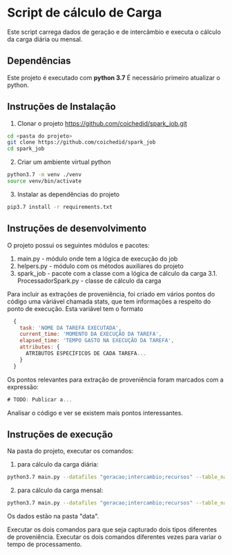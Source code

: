 # Script de cálculo de Carga

Este script carrega dados de geração e de intercâmbio e executa o cálculo da carga diária ou mensal.

## Dependências

Este projeto é executado com **python 3.7**
É necessário primeiro atualizar o python.

## Instruções de Instalação


1. Clonar o projeto https://github.com/coichedid/spark_job.git
```bash
cd <pasta do projeto>
git clone https://github.com/coichedid/spark_job
cd spark_job
```

2. Criar um ambiente virtual python
```bash
python3.7 -m venv ./venv
source venv/bin/activate
```

3. Instalar as dependências do projeto
```bash
pip3.7 install -r requirements.txt
```

## Instruções de desenvolvimento

O projeto possui os seguintes módulos e pacotes:
1. main.py - módulo onde tem a lógica de execução do job
2. helpers.py - módulo com os métodos auxiliares do projeto
3. spark_job - pacote com a classe com a lógica de cálculo da carga
  3.1. ProcessadorSpark.py - classe de cálculo da carga

Para incluir as extrações de proveniência, foi criado em vários pontos do código
uma váriável chamada stats, que tem informações a respeito do ponto de execução.
Esta variável tem o formato
```javascript
  {
    task: 'NOME DA TAREFA EXECUTADA',
    current_time: 'MOMENTO DA EXECUÇÃO DA TAREFA',
    elapsed_time: 'TEMPO GASTO NA EXECUÇÃO DA TAREFA',
    attributes: {
      ATRIBUTOS ESPECÍFICOS DE CADA TAREFA...
    }
  }
```

Os pontos relevantes para extração de proveniência foram marcados com a expressão:

```javascript
# TODO: Publicar a...
```

Analisar o código e ver se existem mais pontos interessantes.

## Instruções de execução

Na pasta do projeto, executar os comandos:

1. para cálculo da carga diária:
```bash
python3.7 main.py --datafiles "geracao;intercambio;recursos" --table_names "geracao;intercambio;recursos" --aggreg_unit diario --sep ";"
```

2. para cálculo da carga mensal:
```bash
python3.7 main.py --datafiles "geracao;intercambio;recursos" --table_names "geracao;intercambio;recursos" --aggreg_unit mensal --sep ";"
```

Os dados estão na pasta "data".

Executar os dois comandos para que seja capturado dois tipos diferentes de proveniência.
Executar os dois comandos diferentes vezes para variar o tempo de processamento.
